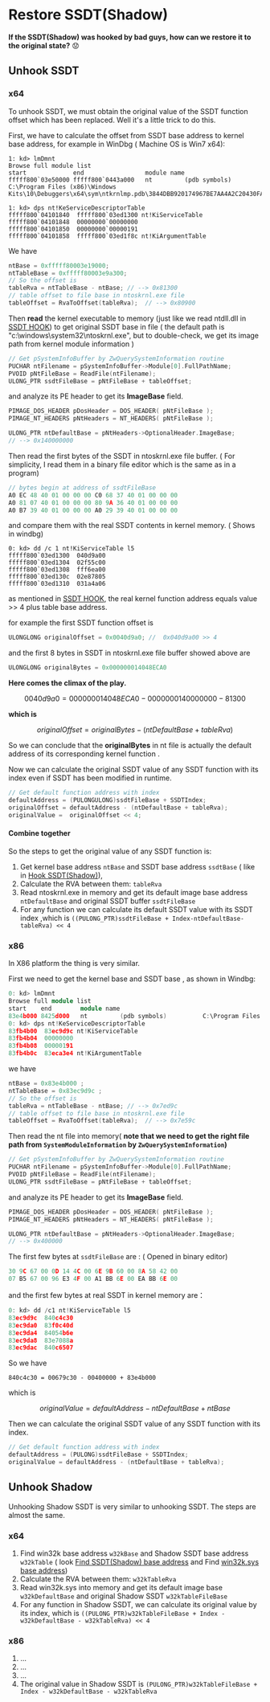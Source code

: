 # Restore SSDT\(Shadow\)

**If the SSDT\(Shadow\) was hooked by bad guys, how can we restore it to the original state?** 😟 

## Unhook SSDT

### x64

To unhook SSDT, we must obtain the original value of the SSDT function offset which has been replaced. Well it's a little trick to do this. 

First, we have to calculate the offset from SSDT base address to kernel base address, for example in WinDbg \( Machine OS is Win7 x64\):

```text
1: kd> lmDmnt
Browse full module list
start             end                 module name
fffff800`03e50000 fffff800`0443a000   nt         (pdb symbols)          C:\Program Files (x86)\Windows Kits\10\Debuggers\x64\sym\ntkrnlmp.pdb\3844DBB920174967BE7AA4A2C20430FA2\ntkrnlmp.pdb

1: kd> dps nt!KeServiceDescriptorTable
fffff800`04101840  fffff800`03ed1300 nt!KiServiceTable
fffff800`04101848  00000000`00000000
fffff800`04101850  00000000`00000191
fffff800`04101858  fffff800`03ed1f8c nt!KiArgumentTable
```

We have 

```c
ntBase = 0xfffff80003e19000;
ntTableBase = 0xfffff80003e9a300;
// So the offset is  
tableRva = ntTableBase - ntBase; // --> 0x81300
// table offset to file base in ntoskrnl.exe file
tableOffset = RvaToOffset(tableRva);  // --> 0x80900
```

Then  **read** the kernel executable to memory \(just like we read ntdll.dll in [SSDT HOOK](ssdt-hook.md#get-ssdt-index-from-ntdll-dll)\) to get original SSDT base in file \( the default path is "c:\windows\system32\ntoskrnl.exe", but to double-check, we get its image path from kernel module information \)

```c
// Get pSystemInfoBuffer by ZwQuerySystemInformation routine
PUCHAR ntFilename = pSystemInfoBuffer->Module[0].FullPathName;
PVOID pNtFileBase = ReadFile(ntFilename); 
ULONG_PTR ssdtFileBase = pNtFileBase + tableOffset;
```

and analyze its PE header to get its **ImageBase** field.

```c
PIMAGE_DOS_HEADER pDosHeader = DOS_HEADER( pNtFileBase );
PIMAGE_NT_HEADERS pNtHeaders = NT_HEADERS( pNtFileBase );

ULONG_PTR ntDefaultBase = pNtHeaders->OptionalHeader.ImageBase;
// --> 0x140000000
```

Then read the first bytes of the SSDT in ntoskrnl.exe file buffer. \( For simplicity, I read them in a binary file editor which is the same as in a program\)

```c
// bytes begin at address of ssdtFileBase
A0 EC 48 40 01 00 00 00 C0 68 37 40 01 00 00 00
A0 81 07 40 01 00 00 00 80 9A 36 40 01 00 00 00
A0 B7 39 40 01 00 00 00 A0 29 39 40 01 00 00 00
```

and compare them with the real SSDT contents in kernel memory. \( Shows in windbg\)

```text
0: kd> dd /c 1 nt!KiServiceTable l5
fffff800`03ed1300  040d9a00
fffff800`03ed1304  02f55c00
fffff800`03ed1308  fff6ea00
fffff800`03ed130c  02e87805
fffff800`03ed1310  031a4a06
```

as mentioned in [SSDT HOOK](ssdt-hook.md#combine-index-with-ssdt-shadow), the real kernel function address equals value &gt;&gt; 4 plus table base address.

for example the first SSDT function offset is 

```c
ULONGLONG originalOffset = 0x0040d9a0; //  0x040d9a00 >> 4
```

and the first 8 bytes in  SSDT in ntoskrnl.exe file buffer showed above are

```c
ULONGLONG originalBytes = 0x000000014048ECA0
```

 **Here comes the climax of the play.**

$$
0040d9a0 = 000000014048ECA0 - 0000000140000000 - 81300
$$

**which is** 

$$
originalOffset = originalBytes  - (ntDefaultBase + tableRva)
$$

So we can conclude that the **originalBytes** in nt file is actually the default address of its corresponding kernel function .

Now we can calculate the original SSDT value of any SSDT function with its index even if SSDT has been modified in runtime.

```c
// Get default function address with index
defaultAddress = (PULONGULONG)ssdtFileBase + SSDTIndex;  
originalOffset = defaultAddress - (ntDefaultBase + tableRva); 
originalValue =  originalOffset << 4;
```

#### Combine together

So the steps to get the original value of any SSDT function is:

1. Get kernel base address `ntBase` and SSDT base address `ssdtBase` \( like in  [Hook SSDT\(Shadow\)](ssdt-hook.md#find-the-base-address-of-ntoskrnl-exe-and-win-32-k-sys)\), 
2. Calculate the RVA between them: `tableRva`
3. Read ntoskrnl.exe in memory and get its default image base address `ntDefaultBase` and original SSDT buffer `ssdtFileBase`
4. For any function we can calculate its default SSDT value with its SSDT index ,which is `((PULONG_PTR)ssdtFileBase + Index-ntDefaultBase-tableRva) << 4`

### x86

In X86 platform the thing is very similar.

First we need to get the kernel base and SSDT base , as shown in Windbg:

```cpp
0: kd> lmDmnt
Browse full module list
start    end        module name
83e4b000 8425d000   nt         (pdb symbols)          C:\Program Files (x86)\Windows Kits\10\Debuggers\x86\sym\ntkrpamp.pdb\C820DD65C4BC4499A56D7610BE16FD082\ntkrpamp.pdb
0: kd> dps nt!KeServiceDescriptorTable
83fb4b00  83ec9d9c nt!KiServiceTable
83fb4b04  00000000
83fb4b08  00000191
83fb4b0c  83eca3e4 nt!KiArgumentTable
```

we have

```c
ntBase = 0x83e4b000 ;
ntTableBase = 0x83ec9d9c ;
// So the offset is  
tableRva = ntTableBase - ntBase; // --> 0x7ed9c
// table offset to file base in ntoskrnl.exe file
tableOffset = RvaToOffset(tableRva);  // --> 0x7e59c
```

Then read the nt file into memory\( **note that we need to get the right file path from `SystemModuleInformation` by `ZwQuerySystemInformation`\)**

```c
// Get pSystemInfoBuffer by ZwQuerySystemInformation routine
PUCHAR ntFilename = pSystemInfoBuffer->Module[0].FullPathName;
PVOID pNtFileBase = ReadFile(ntFilename); 
ULONG_PTR ssdtFileBase = pNtFileBase + tableOffset;
```

and analyze its PE header to get its **ImageBase** field.

```c
PIMAGE_DOS_HEADER pDosHeader = DOS_HEADER( pNtFileBase );
PIMAGE_NT_HEADERS pNtHeaders = NT_HEADERS( pNtFileBase );

ULONG_PTR ntDefaultBase = pNtHeaders->OptionalHeader.ImageBase;
// --> 0x400000
```

The first few bytes at `ssdtFileBase` are : \( Opened in binary editor\)

```c
30 9C 67 00 0D 14 4C 00 6E 9B 60 00 8A 58 42 00
07 B5 67 00 96 E3 4F 00 A1 BB 6E 00 EA BB 6E 00
```

and the first few bytes at real SSDT in kernel memory are：

```c
0: kd> dd /c1 nt!KiServiceTable l5
83ec9d9c  840c4c30
83ec9da0  83f0c40d
83ec9da4  84054b6e
83ec9da8  83e7088a
83ec9dac  840c6507
```

So we have

`840c4c30 = 00679c30 - 00400000 + 83e4b000`

which is

$$
originalValue = defaultAddress - ntDefaultBase + ntBase
$$

Then we can calculate the original SSDT value of any SSDT function with its index.

```c
// Get default function address with index
defaultAddress = (PULONG)ssdtFileBase + SSDTIndex;  
originalValue = defaultAddress - (ntDefaultBase + tableRva); 
```

## Unhook Shadow

Unhooking Shadow SSDT is very similar to unhooking SSDT. The steps are almost the same.

### x64

1. Find win32k base address `w32kBase` and Shadow SSDT base address `w32kTable` \( look [Find SSDT\(Shadow\) base address](ssdt-hook.md#find-ssdt-shadow-base-address) and Find [win32k.sys base address](ssdt-hook.md#find-the-base-address-of-ntoskrnl-exe-and-win-32-k-sys)\)
2. Calculate the RVA between them: `w32kTableRva`
3. Read win32k.sys into memory and get its default image base `w32kDefaultBase` and original Shadow SSDT `w32kTableFileBase`
4. For any function in Shadow SSDT, we can calculate its original value by its index, which is `((PULONG_PTR)w32kTableFileBase + Index - w32kDefaultBase - w32kTableRva) << 4`

### x86

1. ...
2. ...
3. ...
4. The original value in Shadow SSDT is `(PULONG_PTR)w32kTableFileBase + Index - w32kDefaultBase - w32kTableRva`

